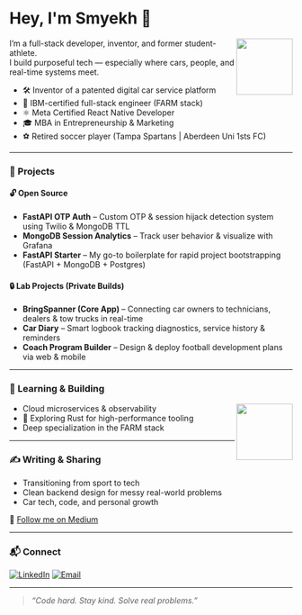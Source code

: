 # Hey, I'm Smyekh 👋

<img src="https://media.giphy.com/media/v1.Y2lkPTc5MGI3NjExaG85MHk5dmhidGQyZThtcXJ4Zm1zaHk4am9hamhzbGtxZWppeTAwZiZlcD12MV9naWZzX3NlYXJjaCZjdD1n/jBOOXxSJfG8kqMxT11/giphy.gif" width="100" align="right" />

I’m a full-stack developer, inventor, and former student-athlete.  
I build purposeful tech — especially where cars, people, and real-time systems meet.

- 🛠️ Inventor of a patented digital car service platform  
- 📱 IBM-certified full-stack engineer (FARM stack)  
- ⚛️ Meta Certified React Native Developer  
- 🎓 MBA in Entrepreneurship & Marketing  
- ⚽ Retired soccer player (Tampa Spartans | Aberdeen Uni 1sts FC)

---

### 🧩 Projects

#### 🔓 Open Source
 
- **FastAPI OTP Auth** – Custom OTP & session hijack detection system using Twilio & MongoDB TTL  
- **MongoDB Session Analytics** – Track user behavior & visualize with Grafana  
- **FastAPI Starter** – My go-to boilerplate for rapid project bootstrapping (FastAPI + MongoDB + Postgres)

#### 🔒 Lab Projects (Private Builds)

- **BringSpanner (Core App)** – Connecting car owners to technicians, dealers & tow trucks in real-time    
- **Car Diary** – Smart logbook tracking diagnostics, service history & reminders  
- **Coach Program Builder** – Design & deploy football development plans via web & mobile

---

### 🧠 Learning & Building

<img src="https://media.giphy.com/media/v1.Y2lkPTc5MGI3NjExamx2bXZpNzAyNTdhMGswMzl0NHoxYTJjdTI3OXh5cmdkNDltNG5zZSZlcD12MV9naWZzX3NlYXJjaCZjdD1n/l2SpXaJA67JaSqSxq/giphy.gif" width="100" align="right" />
 
- Cloud microservices & observability  
- 🦀 Exploring Rust for high-performance tooling  
- Deep specialization in the FARM stack

---

### ✍️ Writing & Sharing

- Transitioning from sport to tech  
- Clean backend design for messy real-world problems  
- Car tech, code, and personal growth

📰 [Follow me on Medium](https://medium.com/@Smyekh)

---

### 📬 Connect

[![LinkedIn](https://img.shields.io/badge/-LinkedIn-0A66C2?style=flat&logo=linkedin&logoColor=white)](https://www.linkedin.com/in/smyekh/)
[![Email](https://img.shields.io/badge/-Email-EA4335?style=flat&logo=gmail&logoColor=white)](mailto:sm.davidwest@gmail.com)

---

> *“Code hard. Stay kind. Solve real problems.”*

